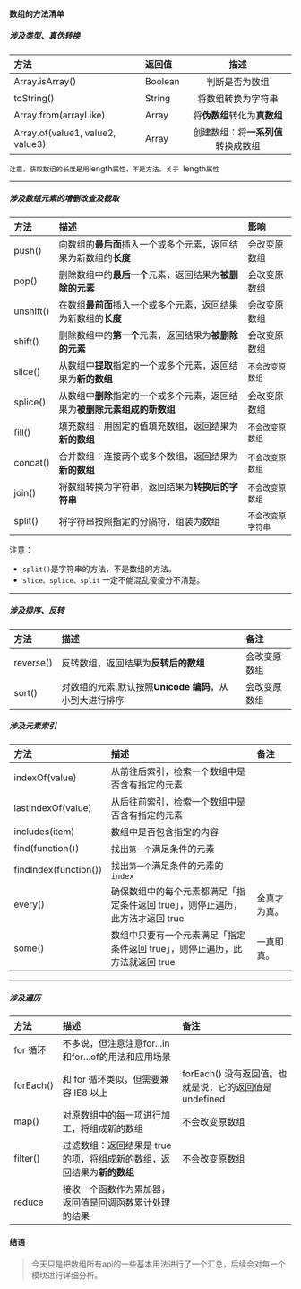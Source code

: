 #### 数组的方法清单

##### 涉及类型、真伪转换

| 方法                             | 返回值 |                描述                |
| :------------------------- | :--------- | :-------------------------: |
| Array.isArray()                  | Boolean |           判断是否为数组           |
| toString()                       | String |         将数组转换为字符串         |
| Array.from(arrayLike)            | Array |    将**伪数组**转化为**真数组**    |
| Array.of(value1, value2, value3) | Array | 创建数组：将**一系列值**转换成数组 |

`注意，获取数组的长度是用`length`属性，不是方法。关于 `length`属性`

----

##### 涉及数组元素的增删改查及截取

| 方法      | 描述                                                         | 影响      |
| :-------- | :----------------------------------------------------------- | :------------- |
| push()    | 向数组的**最后面**插入一个或多个元素，返回结果为新数组的**长度** | 会改变原数组   |
| pop()     | 删除数组中的**最后一个**元素，返回结果为**被删除的元素**     | 会改变原数组   |
| unshift() | 在数组**最前面**插入一个或多个元素，返回结果为新数组的**长度** | 会改变原数组   |
| shift()   | 删除数组中的**第一个**元素，返回结果为**被删除的元素**       | 会改变原数组   |
| slice()   | 从数组中**提取**指定的一个或多个元素，返回结果为**新的数组** | `不会改变原数组` |
| splice()  | 从数组中**删除**指定的一个或多个元素，返回结果为**被删除元素组成的新数组** | 会改变原数组   |
| fill()    | 填充数组：用固定的值填充数组，返回结果为**新的数组**         | `不会改变原数组` |
| concat() | 合并数组：连接两个或多个数组，返回结果为**新的数组** | `不会改变原数组` |
| join()   | 将数组转换为字符串，返回结果为**转换后的字符串**     | `不会改变原数组` |
| split()  | 将字符串按照指定的分隔符，组装为数组                 | `不会改变原字符串` |

注意：

- `split()`是字符串的方法，不是数组的方法。
- `slice、splice、split` 一定不能混乱傻傻分不清楚。

------

##### 涉及排序、反转

| 方法      | 描述                                                    | 备注         |
| :-------- | :------------------------------------------------------ | :----------- |
| reverse() | 反转数组，返回结果为**反转后的数组**                    | 会改变原数组 |
| sort()    | 对数组的元素,默认按照**Unicode 编码**，从小到大进行排序 | 会改变原数组 |

##### 涉及元素索引

| 方法                  | 描述                                                         | 备注         |
| :-------------------- | :----------------------------------------------------------- | :----------- |
| indexOf(value)        | 从前往后索引，检索一个数组中是否含有指定的元素               |              |
| lastIndexOf(value)    | 从后往前索引，检索一个数组中是否含有指定的元素               |              |
| includes(item)        | 数组中是否包含指定的内容                                     |              |
| find(function())      | 找出`第一个`满足条件的元素                                   |              |
| findIndex(function()) | 找出`第一个`满足条件的元素的 `index`                         |              |
| every()               | 确保数组中的每个元素都满足「指定条件返回 true」，则停止遍历，此方法才返回 true | 全真才为真。 |
| some()                | 数组中只要有一个元素满足「指定条件返回 true」，则停止遍历，此方法就返回 true | 一真即真。   |

-------

##### 涉及遍历

| 方法      | 描述                                                         | 备注                                                   |
| :-------- | :----------------------------------------------------------- | :----------------------------------------------------- |
| for 循环  | 不多说，但注意注意for...in 和for...of的用法和应用场景        |                                                        |
| forEach() | 和 for 循环类似，但需要兼容 IE8 以上                         | forEach() 没有返回值。也就是说，它的返回值是 undefined |
| map()     | 对原数组中的每一项进行加工，将组成新的数组                   | 不会改变原数组                                         |
| filter()  | 过滤数组：返回结果是 true 的项，将组成新的数组，返回结果为**新的数组** | 不会改变原数组                                         |
| reduce    | 接收一个函数作为累加器，返回值是回调函数累计处理的结果       |                                                        |

#### 结语

> 今天只是把数组所有api的一些基本用法进行了一个汇总，后续会对每一个模块进行详细分析。